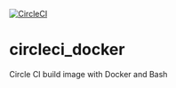 [![CircleCI](https://circleci.com/gh/zerola/circleci_docker.svg?style=svg)](https://circleci.com/gh/zerola/circleci_docker)

# circleci_docker
Circle CI build image with Docker and Bash
